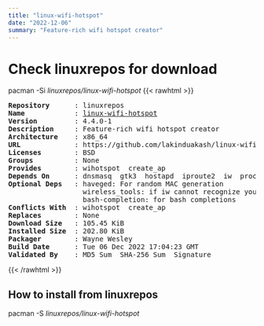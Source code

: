 ```yaml
---
title: "linux-wifi-hotspot"
date: "2022-12-06"
summary: "Feature-rich wifi hotspot creator"
---
```


# Check linuxrepos for download

pacman -Si *linuxrepos/linux-wifi-hotspot*
{{< rawhtml >}}
<pre class="highlight">
<b>Repository</b>      : linuxrepos
<b>Name</b>            : <a href="../../static/x86_64/linux-wifi-hotspot-4.4.0-1-x86_64.pkg.tar.zst">linux-wifi-hotspot</a>
<b>Version</b>         : 4.4.0-1
<b>Description</b>     : Feature-rich wifi hotspot creator
<b>Architecture</b>    : x86_64
<b>URL</b>             : https://github.com/lakinduakash/linux-wifi-hotspot
<b>Licenses</b>        : BSD
<b>Groups</b>          : None
<b>Provides</b>        : wihotspot  create_ap
<b>Depends On</b>      : dnsmasq  gtk3  hostapd  iproute2  iw  procps-ng  qrencode
<b>Optional Deps</b>   : haveged: For random MAC generation
                  wireless_tools: if iw cannot recognize your adapter
                  bash-completion: for bash completions
<b>Conflicts With</b>  : wihotspot  create_ap
<b>Replaces</b>        : None
<b>Download Size</b>   : 105.45 KiB
<b>Installed Size</b>  : 202.80 KiB
<b>Packager</b>        : Wayne Wesley <wayne6324@gmail.com>
<b>Build Date</b>      : Tue 06 Dec 2022 17:04:23 GMT
<b>Validated By</b>    : MD5 Sum  SHA-256 Sum  Signature
</pre>
{{< /rawhtml >}}
## How to install from linuxrepos

pacman -S *linuxrepos/linux-wifi-hotspot*
